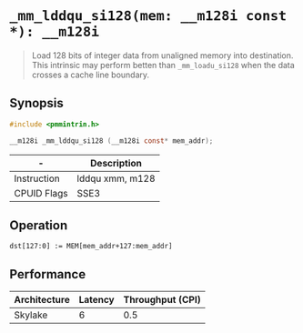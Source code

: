 `_mm_lddqu_si128(mem: __m128i const *): __m128i`
================================================

> Load 128 bits of integer data from unaligned memory into destination. This intrinsic may perform betten than `_mm_loadu_si128` when the data crosses a cache line boundary.

## Synopsis

```c
#include <pmmintrin.h>

__m128i _mm_lddqu_si128 (__m128i const* mem_addr);
```

| -           | Description     |
| ----------- | --------------- |
| Instruction | lddqu xmm, m128 |
| CPUID Flags | SSE3            |

## Operation

```
dst[127:0] := MEM[mem_addr+127:mem_addr]
```

## Performance

| Architecture | Latency | Throughput (CPI) |
| ------------ | ------- | ---------------- |
| Skylake      | 6       | 0.5              |
